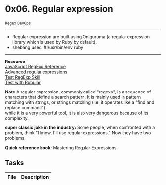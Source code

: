 # 0x06. Regular expression
``Regex`` ``DevOps``

---
* Regular expression are built using Oniguruma (a regular expression library which is used by Ruby by default).
* shebang used: #!/usr/bin/env ruby
---

**Resource**  
[JavaScript RegExp Reference](https://www.w3schools.com/jsref/jsref_obj_regexp.asp)  
[Advanced regular expressions](https://www.slideshare.net/neha_jain/advanced-regular-expressions-80296518)  
[Test RegExp Skill](https://regex101.com)  
[Test with Rubular](https://rubular.com)  


**Note**
A regular expression, commonly called "regexp", is a sequence of characters that define a search pattern. It is mainly used in pattern matching with strings, or strings matching (i.e. it operates like a "find and replace command").  
while it is a very powerful tool, it is also very dangerous because of its complexity.

**super classic joke in the industry:** Some people, when confronted with a problem, think "I know, I'll use regular expressions." Now they have two problems.


**Quick reference book:** Mastering Regular Expressions


## Tasks
| File | Description |
|------|-------------|
